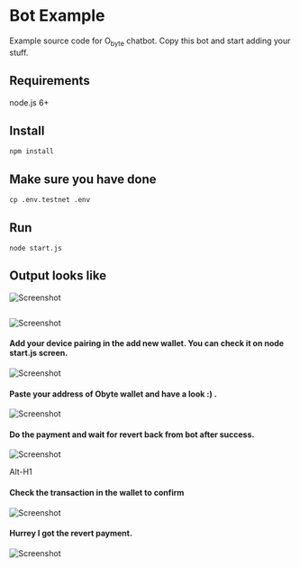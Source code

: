 # Bot Example

Example source code for O<sub>byte</sub> chatbot.  Copy this bot and start adding your stuff.

## Requirements

node.js 6+

## Install
```
npm install
```
## Make sure you have done 
```
cp .env.testnet .env
```

## Run
```
node start.js
```

## Output looks like 

![Screenshot](localhost.png)

```Open the Obyte wallet and add new device. 
```
![Screenshot](add-device.png)

####  Add your device pairing in the add new wallet. You can check it on node start.js screen.

![Screenshot](DAG-bot.png)

#### Paste your address of Obyte wallet and have a look :) .

![Screenshot](payment_request.png)

#### Do the payment and wait for revert back from bot after success.

![Screenshot](send_transaction-amount.png)

Alt-H1

#### Check the transaction in the wallet to confirm 

![Screenshot](confirmed_transaction.png)

#### Hurrey I got the revert payment.

![Screenshot](Success.png)


